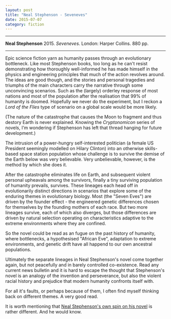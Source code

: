 ```yaml
---
layout: post
title: "Neal Stephenson - Seveneves"
date: 2015-07-07
category: fiction
---
```


***
<b>Neal Stephenson</b> 2015. _Seveneves_.  London: Harper Collins.  880 pp.

***

Epic science fiction yarn as humanity passes through an evolutionary bottleneck.  Like most Stephenson books, too long as he can't resist demonstrating how thoroughly well-informed he has made himself in the physics and engineering principles that much of the action revolves around.  The ideas are good though, and the stories and personal tragedies and triumphs of the main characters carry the narrative through some unconvincing scenarios.  Such as the (largely) orderley response of most nations and most of the population after the realisation that 99% of humanity is doomed.  Hopefully we never do the experiment, but I reckon a _Lord of the Flies_ type of scenario on a global scale would be more likely.

(The nature of the catastrophe that causes the Moon to fragment and thus destory Earth is never explained.  Knowing the _Cryptonomicon_ series of novels, I'm wondering if Stephenson has left that thread hanging for future development.)

The intrusion of a power-hungry self-interested politician (a female US President seemingly modelled on Hilary Clinton) into an otherwise skills-based space station population whose challenge is to survive the demise of the Earth below was very believable. Very unbelievable, however, is the method by which she does it.

After the catastrophe eliminates life on Earth, and subsequent violent personal upheavals among the survivors, finally a tiny surviving population of humanity prevails, survives.  These lineages each head off in evolutionarily distinct directions in scenarios that explore some of the enduring themes in evolutionary biology.  Most (the "Seven Eves") are driven by the founder effect  - the engineered genetic differences chosen for themselves by the founding mothers of each race.  But two more lineages survive, each of which also diverges, but those differences are driven by natural selection operating on characteristics adaptive to the extreme environments where they are confined. 

So the novel could be read as an fugue on the past history of humanity, where bottlenecks, a hypothesised "African Eve", adaptation to extreme environments, and genetic drift have all happend to our own ancestral populations.  

Ultimately the separate lineages in Neal Stephenson's novel come together again, but not peacefully and in barely controlled co-existence.  Read any current news bulletin and it is hard to escape the thought that Stephenson's novel is an analogy of the invention and perseverance, but also the violent racial history and prejudice that modern humanity confronts itself with.

For all it's faults, or perhaps because of them, I often find myself thinking back on different themes.  A very good read.

It is worth mentioning that [Neal Stephenson's own spin on his novel](http://www.nealstephenson.com/seveneves.html) is rather different.  And he would know.   
